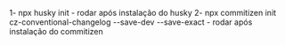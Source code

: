 1- npx husky init - rodar após instalação do husky
2- npx commitizen init cz-conventional-changelog --save-dev --save-exact - rodar após instalação do commitizen
